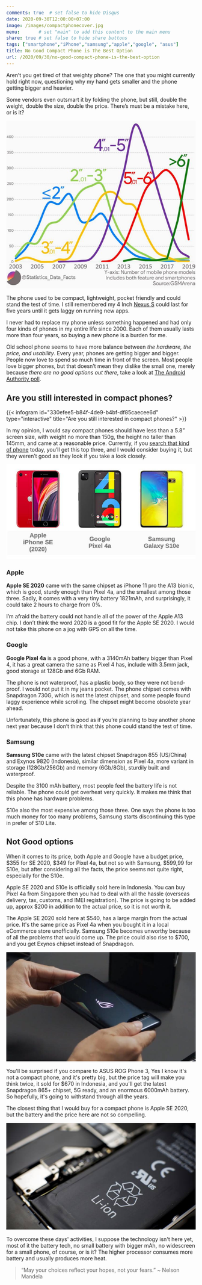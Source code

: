 ```yaml
---
comments: true	# set false to hide Disqus
date: 2020-09-30T12:00:00+07:00
image: /images/compactphonecover.jpg
menu: 		# set "main" to add this content to the main menu
share: true	# set false to hide share buttons
tags: ["smartphone","iPhone","samsung","apple","google", "asus"]
title: No Good Compact Phone is The Best Option
url: /2020/09/30/no-good-compact-phone-is-the-best-option
---
```


Aren’t you get tired of that weighty phone? The one that you might currently hold right now, questioning why my hand gets smaller and the phone getting bigger and heavier.

Some vendors even outsmart it by folding the phone, but still, double the weight, double the size, double the price. There’s must be a mistake here, or is it?

![Phone get big](/images/phonegetbig.jpg)

The phone used to be compact, lightweight, pocket friendly and could stand the test of time. I still remembered my 4 Inch [Nexus S](https://www.gsmarena.com/samsung_google_nexus_s-3620.php) could last for five years until it gets laggy on running new apps. 

I never had to replace my phone unless something happened and had only four kinds of phones in my entire life since 2000. Each of them usually lasts more than four years, so buying a new phone is a burden for me.

Old school phone seems to have more balance between _the hardware, the price, and usability_. Every year, phones are getting bigger and bigger. People now love to spend so much time in front of the screen.
Most people love bigger phones, but that doesn’t mean they dislike the small one, merely because _there are no good options out there_, take a look at [The Android Authority poll](https://www.androidauthority.com/big-vs-small-phones-poll-results-1126480/).

## Are you still interested in compact phones?

{{< infogram id="330efee5-b84f-4de9-b4bf-df85caecee6d" type="interactive" title="Are you still interested in compact phones?" >}}

In my opinion, I would say compact phones should have less than a 5.8” screen size, with weight no more than 150g, the height no taller than 145mm, and came at a reasonable price. Currently, if you [search that kind of phone](https://www.gsmarena.com/results.php3?nYearMin=2019&nHeightMax=145&nWeightMax=150&sOSes=2,3) today, you’ll get this top three, and I would consider buying it, but they weren’t good as they look if you take a look closely.

![Compact phone 2020](/images/compactphone2020.jpg)

### Apple
__Apple SE 2020__ came with the same chipset as iPhone 11 pro the A13 bionic, which is good, sturdy enough than Pixel 4a, and the smallest among those three. Sadly, it comes with a very tiny battery 1821mAh, and surprisingly, it could take 2 hours to charge from 0%.

I’m afraid the battery could not handle all of the power of the Apple A13 chip. I don’t think the word 2020 is a good fit for the Apple SE 2020. I would not take this phone on a jog with GPS on all the time.

### Google
__Google Pixel 4a__ is a good phone, with a 3140mAh battery bigger than Pixel 4, it has a great camera the same as Pixel 4 has, include with 3.5mm jack, good storage at 128Gb and 6Gb RAM.

The phone is not waterproof, has a plastic body, so they were not bend-proof. I would not put it in my jeans pocket. The phone chipset comes with Snapdragon 730G, which is not the latest chipset, and some people found laggy experience while scrolling. The chipset might become obsolete year ahead.

Unfortunately, this phone is good as if you’re planning to buy another phone next year because I don’t think that this phone could stand the test of time.

### Samsung
__Samsung S10e__ came with the latest chipset Snapdragon 855 (US/China) and Exynos 9820 (Indonesia), similar dimension as Pixel 4a, more variant in storage (128Gb/256Gb) and memory (6Gb/8Gb), sturdily built and waterproof.

Despite the 3100 mAh battery, most people feel the battery life is not reliable. The phone could get overheat very quickly. It makes me think that this phone has hardware problems.

S10e also the most expensive among those three. One says the phone is too much money for too many problems, Samsung starts discontinuing this type in prefer of S10 Lite.

## Not Good options

When it comes to its price, both Apple and Google have a budget price, $355 for SE 2020, $349 for Pixel 4a, but not so with Samsung, $599,99 for S10e, but after considering all the facts, the price seems not quite right, especially for the S10e.

Apple SE 2020 and S10e is officially sold here in Indonesia. You can buy Pixel 4a from Singapore then you had to deal with all the hassle (overseas delivery, tax, customs, and IMEI registration). The price is going to be added up, approx $200 in addition to the actual price, so it is not worth it.

The Apple SE 2020 sold here at $540, has a large margin from the actual price. It's the same price as Pixel 4a when you bought it in a local eCommerce store unofficially. Samsung S10e becomes unworthy because of all the problems that would come up. The price could also rise to $700, and you get Exynos chipset instead of Snapdragon.

![Asus rog phone 3](/images/handasusrog3.jpg)

You'll be surprised if you compare to ASUS ROG Phone 3, Yes I know it's not a compact phone, and it's pretty big, but the price tag will make you think twice, it sold for $670 in Indonesia, and you'll get the latest Snapdragon 865+ chipset, 5G ready, and an enormous 6000mAh battery. So hopefully, it's going to withstand through all the years.

The closest thing that I would buy for a compact phone is Apple SE 2020, but the battery and the price here are not so compelling. 

![Li-ion Battery](/images/liionbatt.jpg "Brent Lewin/Bloomberg")

To overcome these days' activities, I suppose the technology isn't here yet, most of it the battery tech, no small battery with bigger mAh, no widescreen for a small phone, of course, or is it? The higher processor consumes more battery and usually produces more heat.

> “May your choices reflect your hopes, not your fears.” ~ Nelson Mandela